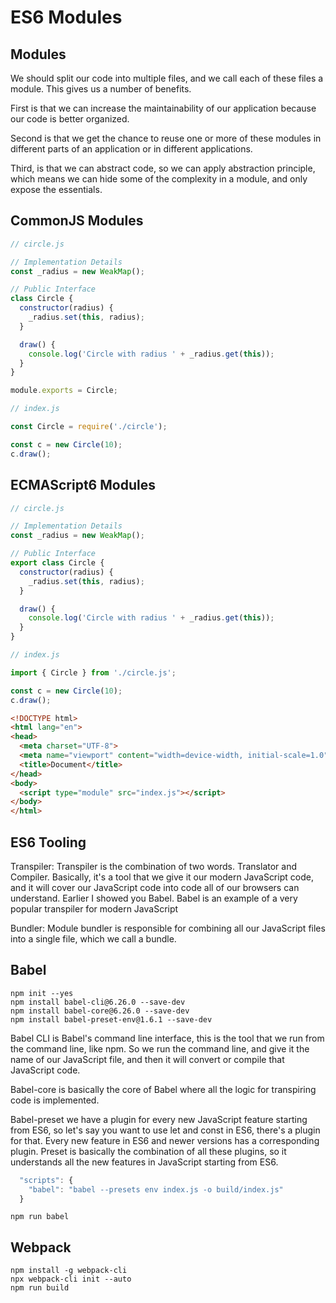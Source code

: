 # ES6 Modules

## Modules

We should split our code into multiple files, and we call each of these files a module. This gives us a number of benefits.

First is that we can increase the maintainability of our application because our code is better organized.

Second is that we get the chance to reuse one or more of these modules in different parts of an application or in different applications.

Third, is that we can abstract code, so we can apply abstraction principle, which means we can hide some of the complexity in a module, and only expose the essentials.

## CommonJS Modules

```javascript
// circle.js

// Implementation Details
const _radius = new WeakMap();

// Public Interface
class Circle {
  constructor(radius) {
    _radius.set(this, radius);
  }

  draw() {
    console.log('Circle with radius ' + _radius.get(this));
  }
}

module.exports = Circle;
```

```javascript
// index.js

const Circle = require('./circle');

const c = new Circle(10);
c.draw();
```

## ECMAScript6 Modules

```javascript
// circle.js

// Implementation Details
const _radius = new WeakMap();

// Public Interface
export class Circle {
  constructor(radius) {
    _radius.set(this, radius);
  }

  draw() {
    console.log('Circle with radius ' + _radius.get(this));
  }
}
```

```javascript
// index.js

import { Circle } from './circle.js';

const c = new Circle(10);
c.draw();
```

```html
<!DOCTYPE html>
<html lang="en">
<head>
  <meta charset="UTF-8">
  <meta name="viewport" content="width=device-width, initial-scale=1.0">
  <title>Document</title>
</head>
<body>
  <script type="module" src="index.js"></script>
</body>
</html>
```

## ES6 Tooling

Transpiler: Transpiler is the combination of two words. Translator and Compiler. Basically, it's a tool that we give it our modern JavaScript code, and it will cover our JavaScript code into code all of our browsers can understand. Earlier I showed you Babel. Babel is an example of a very popular transpiler for modern JavaScript

Bundler: Module bundler is responsible for combining all our JavaScript files into a single file, which we call a bundle.

## Babel

```shell
npm init --yes
npm install babel-cli@6.26.0 --save-dev
npm install babel-core@6.26.0 --save-dev
npm install babel-preset-env@1.6.1 --save-dev
```

Babel CLI is Babel's command line interface, this is the tool that we run from the command line, like npm. So we run
the command line, and give it the name of our JavaScript file, and then
it will convert or compile that JavaScript code.  

Babel-core is basically the core of Babel where all the logic for transpiring code is implemented.  

Babel-preset we have a plugin for every new JavaScript feature starting from ES6, so let's say you want to use let and const in ES6, there's a plugin for that. Every new feature in ES6 and newer versions has a corresponding plugin. Preset is basically the combination of all these plugins, so it understands all the new features in JavaScript starting from ES6.

```javascript
  "scripts": {
    "babel": "babel --presets env index.js -o build/index.js"
  }
```

```shell
npm run babel
```

## Webpack

```shell
npm install -g webpack-cli
npx webpack-cli init --auto
npm run build
```
